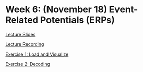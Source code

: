 # Week 6: (November 18) Event-Related Potentials (ERPs)

[Lecture Slides](https://github.com/neurotechuoft/Workshops/blob/master/intermediate_2020_2021/week_6_ERPs/Lecture.pdf)

[Lecture Recording]()

[Exercise 1: Load and Visualize](https://github.com/neurotechuoft/Workshops/blob/master/intermediate_2020_2021/week_6_ERPs/N170_load_and_visualize.ipynb)

[Exercise 2: Decoding](https://github.com/neurotechuoft/Workshops/blob/master/intermediate_2020_2021/week_6_ERPs/N170_decoding.ipynb)

